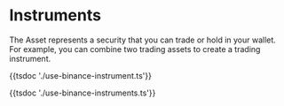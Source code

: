 # Instruments

The Asset represents a security that you can trade or hold in your wallet. For example, you can combine two trading assets to create a trading instrument.

{{tsdoc './use-binance-instrument.ts'}}

{{tsdoc './use-binance-instruments.ts'}}
